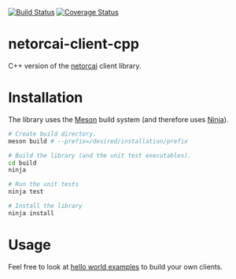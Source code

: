 [![Build Status](https://img.shields.io/travis/netorcai/netorcai-client-cpp/master.svg?maxAge=600)](https://travis-ci.org/netorcai/netorcai-client-cpp)
[![Coverage Status](https://img.shields.io/codecov/c/github/netorcai/netorcai-client-cpp/master.svg?maxAge=600)](https://codecov.io/github/netorcai/netorcai-client-cpp)

netorcai-client-cpp
===================
C++ version of the [netorcai] client library.

Installation
============
The library uses the [Meson] build system (and therefore uses [Ninja]).

``` bash
# Create build directory.
meson build # --prefix=/desired/installation/prefix

# Build the library (and the unit test executables).
cd build
ninja

# Run the unit tests
ninja test

# Install the library
ninja install
```

Usage
=====
Feel free to look at [hello world examples](./examples) to build your own clients.

[netorcai]: https://github.com/netorcai/
[Meson]: https://mesonbuild.com/
[Ninja]: https://ninja-build.org/
